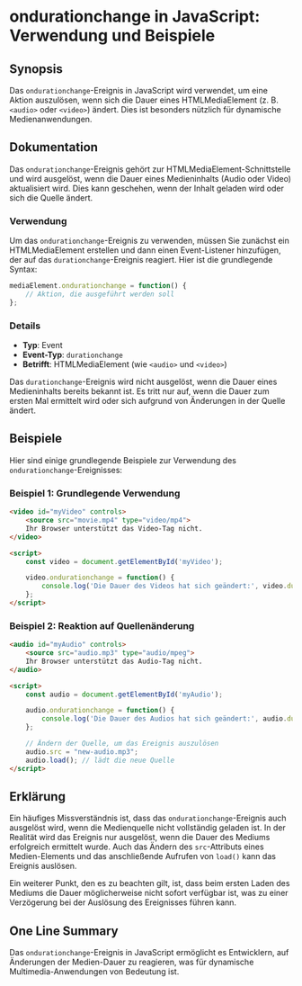 <!--
Meta Description: # ondurationchange in JavaScript: Verwendung und Beispiele ## Synopsis Das `ondurationchange`-Ereignis in JavaScript wird verwendet, um eine Aktion au...
Meta Keywords: das, audio, die, ondurationchange, ereignis
-->

# ondurationchange in JavaScript: Verwendung und Beispiele

## Synopsis
Das `ondurationchange`-Ereignis in JavaScript wird verwendet, um eine Aktion auszulösen, wenn sich die Dauer eines HTMLMediaElement (z. B. `<audio>` oder `<video>`) ändert. Dies ist besonders nützlich für dynamische Medienanwendungen.

## Dokumentation
Das `ondurationchange`-Ereignis gehört zur HTMLMediaElement-Schnittstelle und wird ausgelöst, wenn die Dauer eines Medieninhalts (Audio oder Video) aktualisiert wird. Dies kann geschehen, wenn der Inhalt geladen wird oder sich die Quelle ändert.

### Verwendung
Um das `ondurationchange`-Ereignis zu verwenden, müssen Sie zunächst ein HTMLMediaElement erstellen und dann einen Event-Listener hinzufügen, der auf das `durationchange`-Ereignis reagiert. Hier ist die grundlegende Syntax:

```javascript
mediaElement.ondurationchange = function() {
    // Aktion, die ausgeführt werden soll
};
```

### Details
- **Typ**: Event
- **Event-Typ**: `durationchange`
- **Betrifft**: HTMLMediaElement (wie `<audio>` und `<video>`)

Das `durationchange`-Ereignis wird nicht ausgelöst, wenn die Dauer eines Medieninhalts bereits bekannt ist. Es tritt nur auf, wenn die Dauer zum ersten Mal ermittelt wird oder sich aufgrund von Änderungen in der Quelle ändert.

## Beispiele
Hier sind einige grundlegende Beispiele zur Verwendung des `ondurationchange`-Ereignisses:

### Beispiel 1: Grundlegende Verwendung
```html
<video id="myVideo" controls>
    <source src="movie.mp4" type="video/mp4">
    Ihr Browser unterstützt das Video-Tag nicht.
</video>

<script>
    const video = document.getElementById('myVideo');

    video.ondurationchange = function() {
        console.log('Die Dauer des Videos hat sich geändert:', video.duration);
    };
</script>
```

### Beispiel 2: Reaktion auf Quellenänderung
```html
<audio id="myAudio" controls>
    <source src="audio.mp3" type="audio/mpeg">
    Ihr Browser unterstützt das Audio-Tag nicht.
</audio>

<script>
    const audio = document.getElementById('myAudio');

    audio.ondurationchange = function() {
        console.log('Die Dauer des Audios hat sich geändert:', audio.duration);
    };

    // Ändern der Quelle, um das Ereignis auszulösen
    audio.src = "new-audio.mp3";
    audio.load(); // lädt die neue Quelle
</script>
```

## Erklärung
Ein häufiges Missverständnis ist, dass das `ondurationchange`-Ereignis auch ausgelöst wird, wenn die Medienquelle nicht vollständig geladen ist. In der Realität wird das Ereignis nur ausgelöst, wenn die Dauer des Mediums erfolgreich ermittelt wurde. Auch das Ändern des `src`-Attributs eines Medien-Elements und das anschließende Aufrufen von `load()` kann das Ereignis auslösen.

Ein weiterer Punkt, den es zu beachten gilt, ist, dass beim ersten Laden des Mediums die Dauer möglicherweise nicht sofort verfügbar ist, was zu einer Verzögerung bei der Auslösung des Ereignisses führen kann.

## One Line Summary
Das `ondurationchange`-Ereignis in JavaScript ermöglicht es Entwicklern, auf Änderungen der Medien-Dauer zu reagieren, was für dynamische Multimedia-Anwendungen von Bedeutung ist.